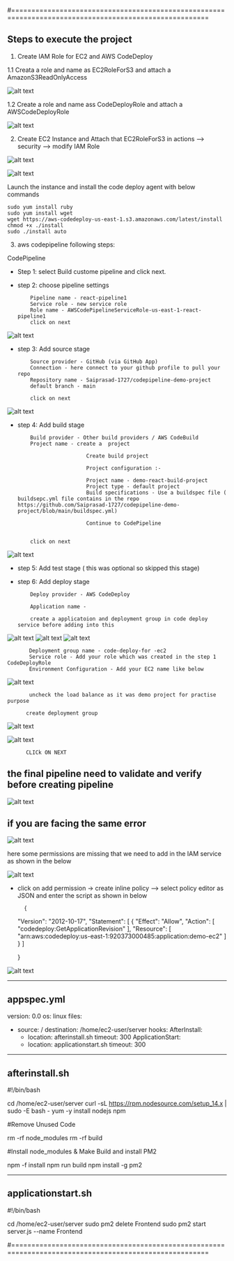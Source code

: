 #=======================================================================================================

## Steps to execute the project

1. Create IAM Role for EC2 and AWS CodeDeploy

1.1 Creata a role and name as EC2RoleForS3 and attach a AmazonS3ReadOnlyAccess

![alt text](image.png)


1.2  Create a role and name ass CodeDeployRole and attach a AWSCodeDeployRole

![alt text](image-1.png)

2. Create EC2 Instance and Attach that EC2RoleForS3 in actions --> security --> modify IAM Role

![alt text](image-3.png)

![alt text](image-2.png)

Launch the instance and install the code deploy agent with below commands

```sudo yum update
sudo yum install ruby
sudo yum install wget
wget https://aws-codedeploy-us-east-1.s3.amazonaws.com/latest/install
chmod +x ./install
sudo ./install auto
```


3. aws codepipeline following steps:

CodePipeline

- Step 1: select Build custome pipeline and click next.
- step 2: choose pipeline settings

          Pipeline name - react-pipeline1
          Service role - new service role
          Role name - AWSCodePipelineServiceRole-us-east-1-react-pipeline1
          click on next

![alt text](image-4.png)
          
- step 3: Add source stage

          Source provider - GitHub (via GitHub App)
          Connection - here connect to your github profile to pull your repo
          Repository name - Saiprasad-1727/codepipeline-demo-project 
          default branch - main
          
          click on next

![alt text](image-5.png)

- step 4: Add build stage

          Build provider - Other build providers / AWS CodeBuild
          Project name - create a  project

                            Create build project 

                            Project configuration :-

                            Project name - demo-react-build-project
                            Project type - default project
                            Build specifications - Use a buildspec file ( buildsepc.yml file contains in the repo https://github.com/Saiprasad-1727/codepipeline-demo-project/blob/main/buildspec.yml)

                            Continue to CodePipeline


          click on next

![alt text](image-6.png)

- step 5: Add test stage ( this was optional so skipped this stage)                 


- step 6: Add deploy stage

          Deploy provider - AWS CodeDeploy

          Application name - 
          
          create a applicatoion and deployment group in code deploy service before adding into this

![alt text](image-7.png)
           ![alt text](image-8.png)
           ![alt text](image-9.png)

           Deployment group name - code-deploy-for -ec2
           Service role - Add your role which was created in the step 1 CodeDeployRole
           Environment Configuration - Add your EC2 name like below

   ![alt text](image-10.png)

           uncheck the load balance as it was demo project for practise purpose

          create deployment group

   ![alt text](image-12.png)

  ![alt text](image-11.png)


          CLICk ON NEXT

##  the final pipeline need to validate and verify before creating pipeline

![alt text](image-13.png)



## if you are facing the same error

![alt text](image-14.png)


here some permissions are missing that we need to add in the IAM service as shown in the below

![alt text](image-16.png)

- click on add permission -> create inline policy --> select policy editor as JSON and enter the script as shown in below

  
        {
	"Version": "2012-10-17",
	"Statement": [
		{
			"Effect": "Allow",
			"Action": [
				"codedeploy:GetApplicationRevision"
			],
			"Resource": [
				"arn:aws:codedeploy:us-east-1:920373000485:application:demo-ec2"
			]
		}
	]

	}


![alt text](image-17.png)


--------------------
appspec.yml
--------------------

version: 0.0
os: linux
files:
  - source: /
    destination: /home/ec2-user/server
hooks:
  AfterInstall:
    - location: afterinstall.sh
      timeout: 300
  ApplicationStart:
    - location: applicationstart.sh
      timeout: 300

--------------------
afterinstall.sh
--------------------

#!/bin/bash

cd /home/ec2-user/server
curl -sL https://rpm.nodesource.com/setup_14.x | sudo -E bash -
yum -y install nodejs npm


#Remove Unused Code

rm -rf node_modules
rm -rf build

#Install node_modules & Make Build and install PM2

npm -f install
npm run build
npm install -g pm2


--------------------
applicationstart.sh
--------------------

#!/bin/bash

cd /home/ec2-user/server
sudo pm2 delete Frontend
sudo pm2 start server.js --name Frontend

#=======================================================================================================

